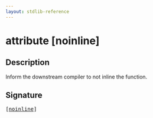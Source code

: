 ```yaml
---
layout: stdlib-reference
---
```


# attribute [noinline]

## Description

Inform the downstream compiler to not inline the function.


## Signature

<pre>
[<a href=".">noinline</a>]
</pre>

